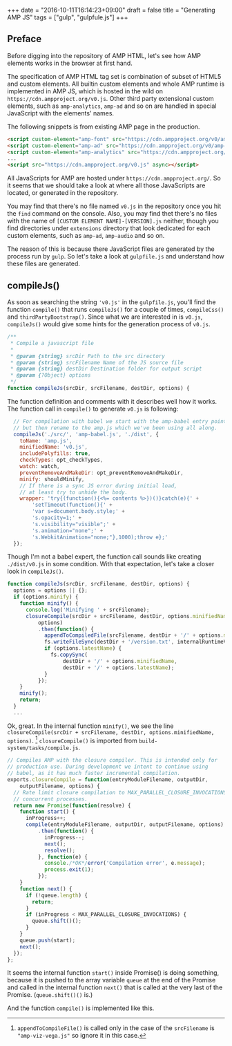 +++
date = "2016-10-11T16:14:23+09:00"
draft = false
title = "Generating AMP JS"
tags = ["gulp", "gulpfule.js"]
+++

## Preface

Before digging into the repository of AMP HTML, let's see how AMP elements works in the browser at first hand. 

The specification of AMP HTML tag set is combination of subset of HTML5 and custom elements. All builtin custom elements and whole AMP runtime is implemented in AMP JS, which is hosted in the wild on `https://cdn.ampproject.org/v0.js`.
Other third party extensional custom elements, such as `amp-analytics`, `amp-ad` and so on are handled in special JavaScript with the elements' names.

The following snippets is from existing AMP page in the production.

```html
<script custom-element="amp-font" src="https://cdn.ampproject.org/v0/amp-font-0.1.js" async></script>
<script custom-element="amp-ad" src="https://cdn.ampproject.org/v0/amp-ad-0.1.js" async></script>
<script custom-element="amp-analytics" src="https://cdn.ampproject.org/v0/amp-analytics-0.1.js" async></script>
...
<script src="https://cdn.ampproject.org/v0.js" async></script>
```

All JavaScripts for AMP are hosted under `https://cdn.ampproject.org/`. So it seems that we should take a look at where all those JavaScripts are located, or generated in the repository.

You may find that there's no file named `v0.js` in the repository once you hit the `find` command on the console. Also, you may find thet there's no files with the name of `[CUSTOM ELEMENT NAME]-[VERSION].js` neither, though you find directories under `extensions` directory that look dedicated for each custom elements, such as `amp-ad`, `amp-audio` and so on.

The reason of this is because there JavaScript files are generated by the process run by `gulp`. So let's take a look at `gulpfile.js` and understand how these files are generated.

## compileJs()
As soon as searching the string `'v0.js'` in the `gulpfile.js`, you'll find the function `compile()` that runs `compileJs()` for a couple of times, `compileCss()` and `thirdPartyBootstrap()`. Since what we are interested in is `v0.js`, `compileJs()` would give some hints for the generation process of `v0.js`.

```js
/**
 * Compile a javascript file
 *
 * @param {string} srcDir Path to the src directory
 * @param {string} srcFilename Name of the JS source file
 * @param {string} destDir Destination folder for output script
 * @param {?Object} options
 */
function compileJs(srcDir, srcFilename, destDir, options) {
```

The function definition and comments with it describes well how it works. The function call in `compile()` to generate `v0.js` is following:

```js
  // For compilation with babel we start with the amp-babel entry point,
  // but then rename to the amp.js which we've been using all along.
  compileJs('./src/', 'amp-babel.js', './dist', {
    toName: 'amp.js',
    minifiedName: 'v0.js',
    includePolyfills: true,
    checkTypes: opt_checkTypes,
    watch: watch,
    preventRemoveAndMakeDir: opt_preventRemoveAndMakeDir,
    minify: shouldMinify,
    // If there is a sync JS error during initial load,
    // at least try to unhide the body.
    wrapper: 'try{(function(){<%= contents %>})()}catch(e){' +
        'setTimeout(function(){' +
        'var s=document.body.style;' +
        's.opacity=1;' +
        's.visibility="visible";' +
        's.animation="none";' +
        's.WebkitAnimation="none;"},1000);throw e};'
  });
```

Though I'm not a babel expert, the function call sounds like creating `./dist/v0.js` in some condition. With that expectation, let's take a closer look in `compileJs()`.

```js
function compileJs(srcDir, srcFilename, destDir, options) {
  options = options || {};
  if (options.minify) {
    function minify() {
      console.log('Minifying ' + srcFilename);
      closureCompile(srcDir + srcFilename, destDir, options.minifiedName,
          options)
          .then(function() {
            appendToCompiledFile(srcFilename, destDir + '/' + options.minifiedName);
            fs.writeFileSync(destDir + '/version.txt', internalRuntimeVersion);
            if (options.latestName) {
              fs.copySync(
                  destDir + '/' + options.minifiedName,
                  destDir + '/' + options.latestName);
            }
          });
    }
    minify();
    return;
  }
  ...
```

Ok, great. In the internal function `minify()`, we see the line `closureCompile(srcDir + srcFilename, destDir, options.minifiedName, options)`. [^gulp1] `closureCompile()` is imported from `build-system/tasks/compile.js`.

```js
// Compiles AMP with the closure compiler. This is intended only for
// production use. During development we intent to continue using
// babel, as it has much faster incremental compilation.
exports.closureCompile = function(entryModuleFilename, outputDir,
    outputFilename, options) {
  // Rate limit closure compilation to MAX_PARALLEL_CLOSURE_INVOCATIONS
  // concurrent processes.
  return new Promise(function(resolve) {
    function start() {
      inProgress++;
      compile(entryModuleFilename, outputDir, outputFilename, options)
          .then(function() {
            inProgress--;
            next();
            resolve();
          }, function(e) {
            console./*OK*/error('Compilation error', e.message);
            process.exit(1);
          });
    }
    function next() {
      if (!queue.length) {
        return;
      }
      if (inProgress < MAX_PARALLEL_CLOSURE_INVOCATIONS) {
        queue.shift()();
      }
    }
    queue.push(start);
    next();
  });
};
```

It seems the internal function `start()` inside Promise() is doing something, because it is pushed to the array variable `queue` at the end of the Promise and called in the internal function `next()` that is called at the very last of the Promise. (`queue.shift()()` is.)

And the function `compile()` is implemented like this. 

[^gulp1]: `appendToCompileFile()` is called only in the case of the `srcFilename` is `"amp-viz-vega.js"` so ignore it in this case. 
